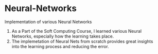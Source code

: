 # Neural-Networks
Implementation of various Neural Networks 

1) As a Part of the Soft Computing Course, I learned various Neural Networks, especially how the learning takes place. 
2) The implemetation of Neural Nets from scratch provides great insights into the learning process and reducing the error.
